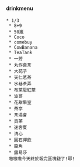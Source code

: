 #### drinkmenu
    * 1/3 
     * 8+9
     * 50嵐
     * Coco
     * comebuy
     * CowBanana
     * TeaTank
     * 一芳
     * 丸作食茶
     * 大苑子
     * 天仁茗茶
     * 水巷茶弄
     * 布萊恩紅茶
     * 波哥
     * 花甜果室
     * 茶亭
     * 茶湯會
     * 貢茶
     * 迷客夏
     * 清心
     * 圓石禪飲
     * 龍角
     * 露易莎
     嗷嗷嗷今天終於報完區塊鏈了!耶!
     

